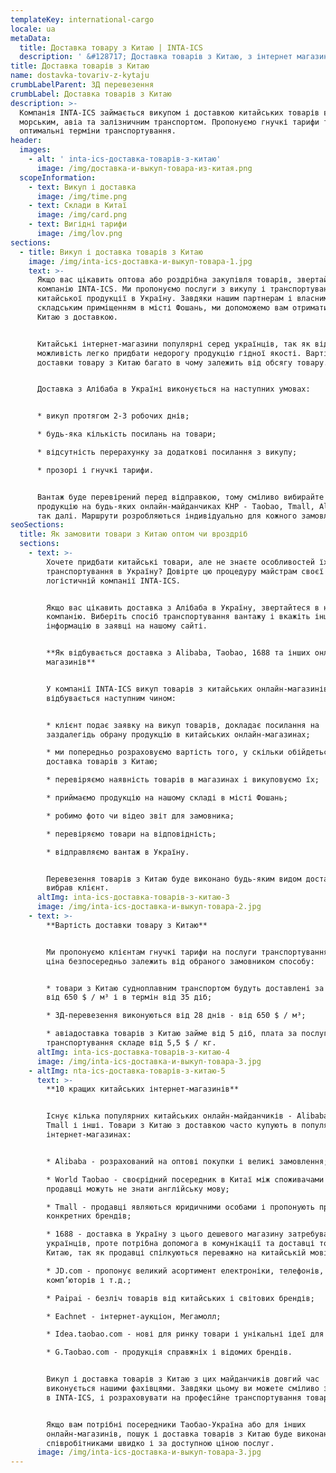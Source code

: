 ```yaml
---
templateKey: international-cargo
locale: ua
metaData:
  title: Доставка товару з Китаю | INTA-ICS
  description: ' &#128717; Доставка товарів з Китаю, з інтернет магазинів Alibaba, TaoBao, Tmall, 1688 та інших &#128073; Привеземо в термін від 10 днів ✔ Викуп з магазину та перевірка товару перед відправкою &#9989; Безкоштовне зберігання товару на складі &#9989; Повний комплекс супровідних послуг, митне оформлення &#9989; Підтримка 24/7 & #9742; 068 5555 999'
title: Доставка товарів з Китаю
name: dostavka-tovariv-z-kytaju
crumbLabelParent: ЗД перевезення
crumbLabel: Доставка товарів з Китаю
description: >-
  Компанія INTA-ICS займається викупом і доставкою китайських товарів в Україну
  морським, авіа та залізничним транспортом. Пропонуємо гнучкі тарифи та
  оптимальні терміни транспортування.
header:
  images:
    - alt: ' inta-ics-доставка-товарів-з-китаю'
      image: /img/доставка-и-выкуп-товара-из-китая.png
  scopeInformation:
    - text: Викуп і доставка
      image: /img/time.png
    - text: Склади в Китаї
      image: /img/card.png
    - text: Вигідні тарифи
      image: /img/lov.png
sections:
  - title: Викуп і доставка товарів з Китаю
    image: /img/inta-ics-доставка-и-выкуп-товара-1.jpg
    text: >-
      Якщо вас цікавить оптова або роздрібна закупівля товарів, звертайтеся в
      компанію INTA-ICS. Ми пропонуємо послуги з викупу і транспортування
      китайської продукції в Україну. Завдяки нашим партнерам і власним
      складським приміщенням в місті Фошань, ми допоможемо вам отримати товари з
      Китаю з доставкою.


      Китайські інтернет-магазини популярні серед українців, так як відкривають
      можливість легко придбати недорогу продукцію гідної якості. Вартість
      доставки товару з Китаю багато в чому залежить від обсягу товару.


      Доставка з Алібаба в Україні виконується на наступних умовах:


      * викуп протягом 2-3 робочих днів;

      * будь-яка кількість посилань на товари;

      * відсутність перерахунку за додаткові посилання з викупу;

      * прозорі і гнучкі тарифи.


      Вантаж буде перевірений перед відправкою, тому сміливо вибирайте потрібну
      продукцію на будь-яких онлайн-майданчиках КНР - Taobao, Tmall, Alibaba і
      так далі. Маршрути розробляються індивідуально для кожного замовлення.
seoSections:
  title: Як замовити товари з Китаю оптом чи вроздріб
  sections:
    - text: >-
        Хочете придбати китайські товари, але не знаєте особливостей їх
        транспортування в Україну? Довірте цю процедуру майстрам своєї справи -
        логістичній компанії INTA-ICS.


        Якщо вас цікавить доставка з Алібаба в Україну, звертайтеся в нашу
        компанію. Виберіть спосіб транспортування вантажу і вкажіть іншу
        інформацію в заявці на нашому сайті.


        **Як відбувається доставка з Alibaba, Taobao, 1688 та інших онлайн
        магазинів**


        У компанії INTA-ICS викуп товарів з китайських онлайн-магазинів
        відбувається наступним чином:


        * клієнт подає заявку на викуп товарів, докладає посилання на
        заздалегідь обрану продукцію в китайських онлайн-магазинах;

        * ми попередньо розраховуємо вартість того, у скільки обійдеться
        доставка товарів з Китаю;

        * перевіряємо наявність товарів в магазинах і викуповуємо їх;

        * приймаємо продукцію на нашому складі в місті Фошань;

        * робимо фото чи відео звіт для замовника;

        * перевіряємо товари на відповідність;

        * відправляємо вантаж в Україну.


        Перевезення товарів з Китаю буде виконано будь-яким видом доставки, який
        вибрав клієнт.
      altImg: inta-ics-доставка-товарів-з-китаю-3
      image: /img/inta-ics-доставка-и-выкуп-товара-2.jpg
    - text: >-
        **Вартість доставки товару з Китаю**


        Ми пропонуємо клієнтам гнучкі тарифи на послуги транспортування. Кінцева
        ціна безпосередньо залежить від обраного замовником способу:


        * товари з Китаю судноплавним транспортом будуть доставлені за вартістю
        від 650 $ / м³ і в термін від 35 діб;

        * ЗД-перевезення виконуються від 28 днів - від 650 $ / м³;

        * авіадоставка товарів з Китаю займе від 5 діб, плата за послуги
        транспортування складе від 5,5 $ / кг.
      altImg: inta-ics-доставка-товарів-з-китаю-4
      image: /img/inta-ics-доставка-и-выкуп-товара-3.jpg
    - altImg: nta-ics-доставка-товарів-з-китаю-5
      text: >-
        **10 кращих китайських інтернет-магазинів**


        Існує кілька популярних китайських онлайн-майданчиків - Alibaba, Taobao,
        Tmall і інші. Товари з Китаю з доставкою часто купують в популярних
        інтернет-магазинах:


        * Alibaba - розрахований на оптові покупки і великі замовлення;

        * World Taobao - своєрідний посередник в Китаї між споживачами (C2C),
        продавці можуть не знати англійську мову;

        * Tmall - продавці являються юридичними особами і пропонують продукцію
        конкретних брендів;

        * 1688 - доставка в Україну з цього дешевого магазину затребувана серед
        українців, проте потрібна допомога в комунікації та доставці товару з
        Китаю, так як продавці спілкуються переважно на китайській мові;

        * JD.com - пропонує великий асортимент електроніки, телефонів,
        комп’юторів і т.д.;

        * Рaipai - безліч товарів від китайських і світових брендів;

        * Еachnet - інтернет-аукціон, Мегамолл;

        * Idea.taobao.com - нові для ринку товари і унікальні ідеї для бізнесу;

        * G.Taobao.com - продукція справжніх і відомих брендів.


        Викуп і доставка товарів з Китаю з цих майданчиків довгий час
        виконується нашими фахівцями. Завдяки цьому ви можете сміливо звертатися
        в INTA-ICS, і розраховувати на професійне транспортування товарів.


        Якщо вам потрібні посередники Таобао-Україна або для інших
        онлайн-магазинів, пошук і доставка товарів з Китаю буде виконана нашими
        співробітниками швидко і за доступною ціною послуг.
      image: /img/inta-ics-доставка-и-выкуп-товара-3.jpg
---
```


